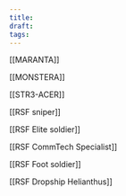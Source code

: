 ```yaml
---
title: 
draft: 
tags:
---
```

[[MARANTA]]

[[MONSTERA]] 

[[STR3-ACER]] 

[[RSF sniper]] 

[[RSF Elite soldier]] 

[[RSF CommTech Specialist]]

[[RSF Foot soldier]] 

[[RSF Dropship Helianthus]]